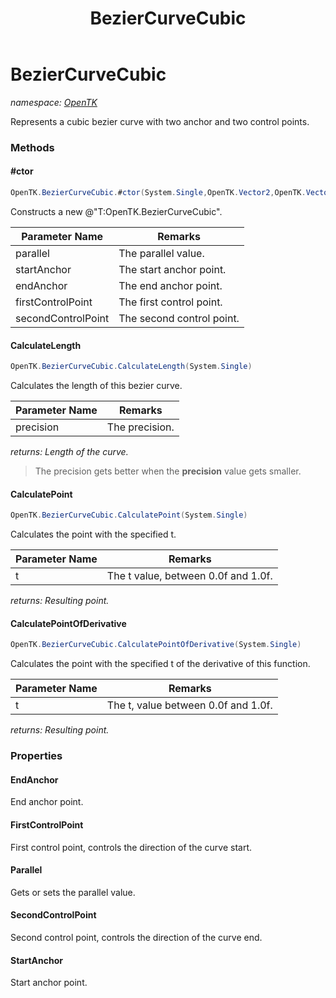 ﻿---
title: BezierCurveCubic
---

# BezierCurveCubic
_namespace: [OpenTK](N-OpenTK.html)_

Represents a cubic bezier curve with two anchor and two control points.

### Methods

#### #ctor
```csharp
OpenTK.BezierCurveCubic.#ctor(System.Single,OpenTK.Vector2,OpenTK.Vector2,OpenTK.Vector2,OpenTK.Vector2)
```
Constructs a new @"T:OpenTK.BezierCurveCubic".

|Parameter Name|Remarks|
|--------------|-------|
|parallel|The parallel value.|
|startAnchor|The start anchor point.|
|endAnchor|The end anchor point.|
|firstControlPoint|The first control point.|
|secondControlPoint|The second control point.|


#### CalculateLength
```csharp
OpenTK.BezierCurveCubic.CalculateLength(System.Single)
```
Calculates the length of this bezier curve.

|Parameter Name|Remarks|
|--------------|-------|
|precision|The precision.|

_returns: Length of the curve._
> The precision gets better when the **precision**
>             value gets smaller.

#### CalculatePoint
```csharp
OpenTK.BezierCurveCubic.CalculatePoint(System.Single)
```
Calculates the point with the specified t.

|Parameter Name|Remarks|
|--------------|-------|
|t|The t value, between 0.0f and 1.0f.|

_returns: Resulting point._

#### CalculatePointOfDerivative
```csharp
OpenTK.BezierCurveCubic.CalculatePointOfDerivative(System.Single)
```
Calculates the point with the specified t of the derivative of this function.

|Parameter Name|Remarks|
|--------------|-------|
|t|The t, value between 0.0f and 1.0f.|

_returns: Resulting point._



### Properties

#### EndAnchor
End anchor point.
#### FirstControlPoint
First control point, controls the direction of the curve start.
#### Parallel
Gets or sets the parallel value.
#### SecondControlPoint
Second control point, controls the direction of the curve end.
#### StartAnchor
Start anchor point.

